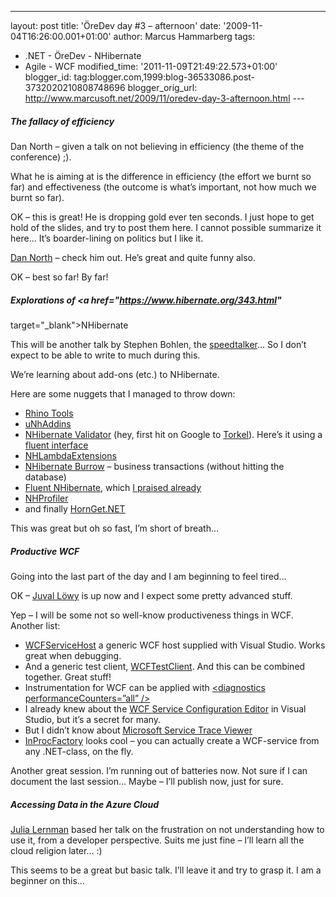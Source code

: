 ---
layout: post
title: 'ÖreDev day \#3 – afternoon'
date: '2009-11-04T16:26:00.001+01:00'
author: Marcus Hammarberg
tags:
  - .NET -
ÖreDev - NHibernate
  - Agile - WCF
modified_time: '2011-11-09T21:49:22.573+01:00'
blogger_id: tag:blogger.com,1999:blog-36533086.post-3732020210808748696
blogger_orig_url: http://www.marcusoft.net/2009/11/oredev-day-3-afternoon.html ---

##### The fallacy of efficiency

Dan North – given a talk on not believing in efficiency (the theme of
the conference) ;).

What he is aiming at is the difference in efficiency (the effort we
burnt so far) and effectiveness (the outcome is what’s important, not
how much we burnt so far).

OK – this is great! He is dropping gold ever ten seconds. I just hope to
get hold of the slides, and try to post them here. I cannot possible
summarize it here… It’s boarder-lining on politics but I like it.

<a href="http://dannorth.net/" target="_blank">Dan North</a> – check him
out. He’s great and quite funny also.

OK – best so far! By far!

##### Explorations of <a href="https://www.hibernate.org/343.html"
target="_blank">NHibernate</a>

This will be another talk by Stephen Bohlen, the <a
href="http://www.marcusoft.net/2009/11/oredev-day-2-nhibernate-in-practice.html"
target="_blank">speedtalker</a>… So I don’t expect to be able to write
to much during this.

We’re learning about add-ons (etc.) to NHibernate.

Here are some nuggets that I managed to throw down:

-   <a href="http://sourceforge.net/projects/rhino-tools/"
    target="_blank">Rhino Tools</a>
-   <a href="http://code.google.com/p/unhaddins/"
    target="_blank">uNhAddins</a>
-   <a
    href="http://www.codinginstinct.com/2008/05/nhibernate-validator.html"
    target="_blank">NHibernate Validator</a> (hey, first hit on Google
    to
    <a href="http://www.codinginstinct.com/" target="_blank">Torkel</a>).
    Here’s it using a <a
    href="http://brendanjerwin.github.com/2009/03/11/using-nhibernate-validator-with-fluent-nhibernate.html"
    target="_blank">fluent interface</a>
-   <a href="http://code.google.com/p/nhlambdaextensions/"
    target="_blank">NHLambdaExtensions</a>
-   <a href="http://sourceforge.net/projects/nhcontrib/develop"
    target="_blank">NHibernate Burrow</a> – business transactions
    (without hitting the database)
-   <a href="http://fluentnhibernate.org/" target="_blank">Fluent
    NHibernate</a>, which <a
    href="http://www.marcusoft.net/2009/09/automapping-with-fluentnhibernate.html"
    target="_blank">I praised already</a>
-   <a href="http://nhprof.com/" target="_blank">NHProfiler</a>
-   and finally <a href="http://code.google.com/p/hornget/"
    target="_blank">HornGet.NET</a>

This was great but oh so fast, I’m short of breath…

##### Productive WCF

Going into the last part of the day and I am beginning to feel tired…

OK – <a href="http://www.idesign.net/" target="_blank">Juval Löwy</a> is
up now and I expect some pretty advanced stuff.

Yep – I will be some not so well-know productiveness things in WCF.
Another list:

-   <a href="http://msdn.microsoft.com/en-us/library/bb552363.aspx"
    target="_blank">WCFServiceHost</a> a generic WCF host supplied with
    Visual Studio. Works great when debugging.
-   And a generic test client,
    <a href="http://msdn.microsoft.com/en-us/library/bb552364.aspx"
    target="_blank">WCFTestClient</a>. And this can be combined
    together. Great stuff!
-   Instrumentation for WCF can be applied with
    <a href="http://msdn.microsoft.com/en-us/library/ms735098.aspx"
    target="_blank">&lt;diagnostics performanceCounters=”all” /&gt;</a>
-   I already knew about the
    <a href="http://msdn.microsoft.com/en-us/library/ms732009.aspx"
    target="_blank">WCF Service Configuration Editor</a> in Visual
    Studio, but it’s a secret for many.
-   But I didn’t know about
    <a href="http://msdn.microsoft.com/en-us/library/ms732023.aspx"
    target="_blank">Microsoft Service Trace Viewer</a>
-   <a
    href="http://en.csharp-online.net/WCF_Essentials—Implementing_InProcFactory_T"
    target="_blank">InProcFactory</a> looks cool – you can actually
    create a WCF-service from any .NET-class, on the fly.

Another great session. I’m running out of batteries now. Not sure if I
can document the last session… Maybe – I’ll publish now, just for sure.

##### Accessing Data in the Azure Cloud

<a href="http://www.thedatafarm.com" target="_blank">Julia Lernman</a>
based her talk on the frustration on not understanding how to use it,
from a developer perspective. Suits me just fine – I’ll learn all the
cloud religion later… :)

This seems to be a great but basic talk. I’ll leave it and try to grasp
it. I am a beginner on this…
